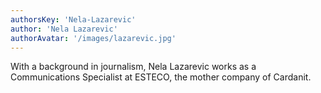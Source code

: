 ```yaml
---
authorsKey: 'Nela-Lazarevic'
author: 'Nela Lazarevic'
authorAvatar: '/images/lazarevic.jpg'
---
```

With a background in journalism, Nela Lazarevic works as a Communications Specialist at ESTECO, the mother company of Cardanit.